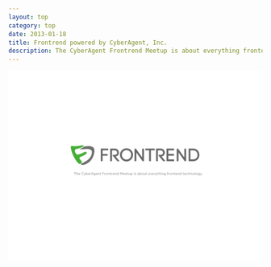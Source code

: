 ```yaml
---
layout: top
category: top
date: 2013-01-18
title: Frontrend powered by CyberAgent, Inc.
description: The CyberAgent Frontrend Meetup is about everything frontend technology.
---
```

<img src="/images/bg_logo.png" alt="Frontrend">
